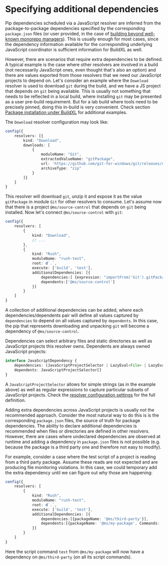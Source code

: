 # Specifying additional dependencies
Pip dependencies scheduled via a JavaScript resolver are inferred from the package-to-package dependencies specified by the corresponding `package.json` files (or user provided, in the case of [building beyond well-known monorepo managers](js-custom-graph.md)). This is usually enough for most cases, since the dependency information available for the corresponding underlying JavaScript coordinator is sufficient information for BuildXL as well.

However, there are scenarios that require extra dependencies to be defined. A typical example is the case where other resolvers are involved in a build (not necessarily JavaScript ones, even thought that's also an option) and there are values exported from those resolvers that we need our JavaScript projects to depend on. Let's consider an example where the `Download` resolver is used to download `git` during the build, and we have a JS project that depends on `git` being available. This is usually not something that needs to be reflected in a local build, where installing `git` may be presented as a user pre-build requirement. But for a lab build where tools need to be precisely pinned, doing this in-build is very convenient. Check section [Package installation under BuildXL](js-package-install.md) for additional examples.

The `Download` resolver configuration may look like:

```typescript
config({
    resolvers: [{
        kind: "Download",
        downloads: [
            {
                moduleName: "Git",
                extractedValueName: "gitPackage",
                url: 'https://github.com/git-for-windows/git/releases/download/v2.30.1.windows.1/MinGit-2.30.1-64-bit.zip',
                archiveType: "zip"
            }
        ]}
    ]
}
```
This resolver will download `git`, unzip it and expose it as the value `gitPackage` in module `Git` for other resolvers to consume. Let's assume now that there is a project `@ms/source-control` that depends on `git` being installed. Now let's connect `@ms/source-control` with `git`:

```typescript
config({
    resolvers: [
        {
            kind: "Download",
            // ...
        }, 
        {
            kind: "Rush",
            moduleName: "rush-test",
            root: d`.`,
            execute: ['build', 'test'],
            additionalDependencies: [{
                dependencies:[ {expression: "importFrom('Git').gitPackage"} ],
                dependents:['@ms/source-control'] 
            }]
        }
    ]
}
```
A collection of additional dependencies can be added, where each dependencies/dependents pair will define all values captured by `dependencies` to depend on all values captured by `dependents`. In this case, the pip that represents downloading and unpacking `git` will become a dependency of `@ms/source-control`.

Dependencies can select arbitrary files and static directories as well as JavaScript projects this resolver owns. Dependents are always owned JavaScript projects:

```typescript
interface JavaScriptDependency {
    dependencies: (JavaScriptProjectSelector | LazyEval<File> | LazyEval<StaticDirectory>)[], 
    dependents: JavaScriptProjectSelector[]
}
```

A `JavaScriptProjectSelector` allows for simple strings (as in the example above) as well as regular expressions to capture particular subsets of JavaScript projects. Check the [resolver configuration settings](..\..\..\Public\Sdk\Public\Prelude\Prelude.Configuration.Resolvers.dsc) for the full definition.

Adding extra dependencies across JavaScript projects is usually not the recommended approach. Consider the most natural way to do this is is the corresponding `package.json` files, the source of truth for package dependencies. The ability to declare additional dependencies is recommended when files or directories are defined in other resolvers. However, there are cases where undeclared dependencies are observed at runtime and adding a dependency in `package.json` files is not possible (e.g. because the package is a third party one and therefore not easy to modify). 

For example, consider a case where the test script of a project is reading from a third party package. Assume these reads are not expected and are producing file monitoring violations. In this case, we could temporary add the extra dependency until we can figure out why those are happening:

```typescript
config({
    resolvers: [
        {
            kind: "Rush",
            moduleName: "rush-test",
            root: d`.`,
            execute: ['build', 'test'],
            additionalDependencies: [{
                dependencies:[{packageName: '@ms/third-party'}],
                dependents:[{packageName: '@ms/my-package', Commands: ['test']] 
            }]
        }
    ]
}
```
Here the script command `test` from `@ms/my-package` will now have a dependency on `@ms/third-party` (on all its script commands).